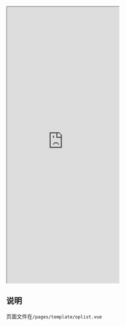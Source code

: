 <div class="simulator">
    <iframe src="https://h5.geui.xyz/#/pages/template/oplist" height="740px"></iframe>
</div>

## 说明
页面文件在`/pages/template/oplist.vue`